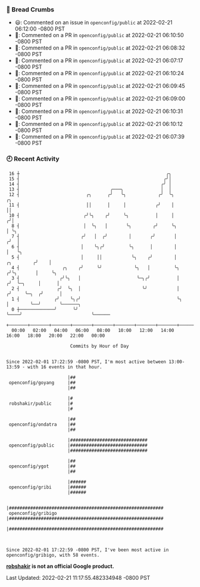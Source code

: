 ### 🍞 Bread Crumbs

 * 😃: Commented on an issue in `openconfig/public` at 2022-02-21 06:12:00 -0800 PST
 * 💬: Commented on a PR in  `openconfig/public` at 2022-02-21 06:10:50 -0800 PST
 * 💬: Commented on a PR in  `openconfig/public` at 2022-02-21 06:08:32 -0800 PST
 * 💬: Commented on a PR in  `openconfig/public` at 2022-02-21 06:07:17 -0800 PST
 * 💬: Commented on a PR in  `openconfig/public` at 2022-02-21 06:10:24 -0800 PST
 * 💬: Commented on a PR in  `openconfig/public` at 2022-02-21 06:09:45 -0800 PST
 * 💬: Commented on a PR in  `openconfig/public` at 2022-02-21 06:09:00 -0800 PST
 * 💬: Commented on a PR in  `openconfig/public` at 2022-02-21 06:10:31 -0800 PST
 * 💬: Commented on a PR in  `openconfig/public` at 2022-02-21 06:10:12 -0800 PST
 * 💬: Commented on a PR in  `openconfig/public` at 2022-02-21 06:07:39 -0800 PST

### 🕘 Recent Activity
```
 16 ┼                                                       ╭╮
 15 ┤                                                      ╭╯│
 14 ┤                                                     ╭╯ │
 13 ┤                                  ╭───╮              │  │
 12 ┤                         ╭╮      ╭╯   ╰╮            ╭╯  ╰╮                       ╭╮
 11 ┤                         ││      │     │           ╭╯    │                       ││
 10 ┤                        ╭╯╰╮    ╭╯     ╰╮          │     │                      ╭╯│
  8 ┤                        │  ╰╮   │       ╰╮        ╭╯     ╰╮                     │ ╰╮
  7 ┤                       ╭╯   │  ╭╯        │       ╭╯       │                    ╭╯  │
  6 ┤                       │    ╰╮╭╯         ╰╮      │        │                    │   ╰╮
  5 ┤                       │     ││           ╰╮    ╭╯        │         ╭╮        ╭╯    │
  4 ┤                ╭╮    ╭╯     ╰╯            ╰╮   │         ╰╮       ╭╯╰╮       │     ╰╮
  3 ┤               ╭╯╰╮   │                     ╰─╮╭╯          │      ╭╯  ╰─╮     │      │
  2 ┤              ╭╯  ╰╮  │                       ╰╯           │     ╭╯     ╰─╮  ╭╯      │
  1 ┤             ╭╯    ╰╮╭╯                                    ╰╮    │        ╰──╯       ╰──────╮
  0 ┼─────────────╯      ╰╯                                      ╰────╯                          ╰──────
    +───────+───────+───────+───────+───────+───────+───────+───────+───────+───────+───────+───────+────
  00:00   02:00   04:00   06:00   08:00   10:00   12:00   14:00   16:00   18:00   20:00   22:00   00:00   

						Commits by Hour of Day


Since 2022-02-01 17:22:59 -0800 PST, I'm most active between 13:00-13:59 - with 16 events in that hour.

```



```
                       |##
 openconfig/goyang     |##
                       |##

                       |#
 robshakir/public      |#
                       |#

                       |##
 openconfig/ondatra    |##
                       |##

                       |#############################
 openconfig/public     |#############################
                       |#############################

                       |##
 openconfig/ygot       |##
                       |##

                       |######
 openconfig/gribi      |######
                       |######

                       |##########################################################
 openconfig/gribigo    |##########################################################
                       |##########################################################



Since 2022-02-01 17:22:59 -0800 PST, I've been most active in openconfig/gribigo, with 58 events.

```
**[robshakir](mailto:robjs@google.com) is not an official Google product.**  


Last Updated: 2022-02-21 11:17:55.482334948 -0800 PST
